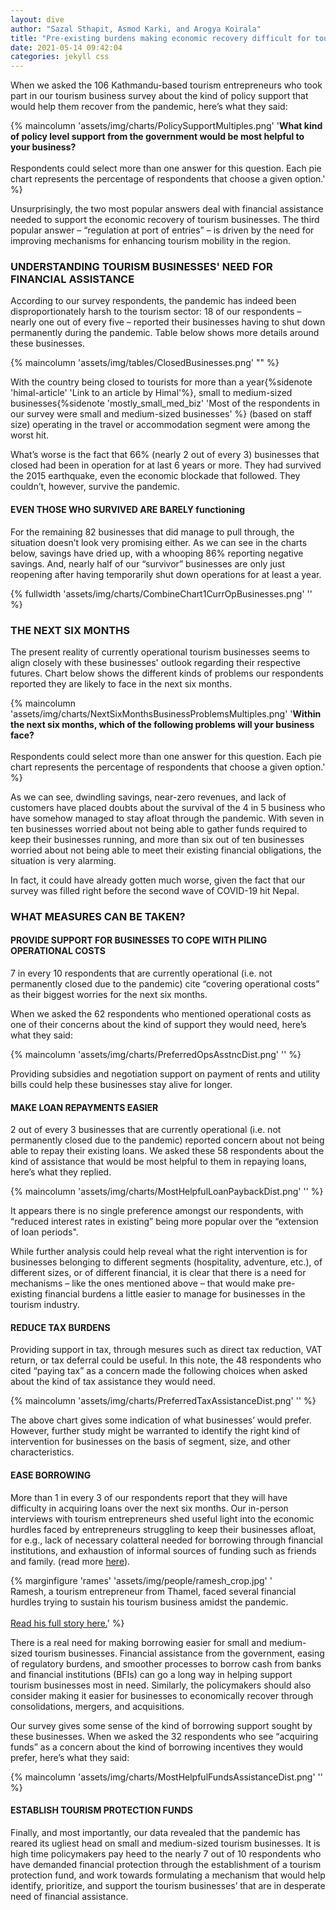 ```yaml
---
layout: dive
author: "Sazal Sthapit, Asmod Karki, and Arogya Koirala"
title: "Pre-existing burdens making economic recovery difficult for tourism businesses."
date: 2021-05-14 09:42:04
categories: jekyll css
---
```


When we asked the 106 Kathmandu-based tourism entrepreneurs who took part in our tourism business survey about the kind of policy support that would help them recover from the pandemic, here’s what they said:

{% maincolumn 'assets/img/charts/PolicySupportMultiples.png' '<b>What kind of policy level support from the government would be most helpful to your business?</b> <br/><br/> Respondents could select more than one answer for this question. Each pie chart represents the percentage of respondents that choose a given option.' %}

Unsurprisingly, the two most popular answers deal with financial assistance needed to support the economic recovery of tourism businesses. The third popular answer – “regulation at port of entries” – is driven by the need for improving mechanisms for enhancing tourism mobility in the region.

### UNDERSTANDING TOURISM BUSINESSES' NEED FOR FINANCIAL ASSISTANCE

According to our survey respondents, the pandemic has indeed been disproportionately harsh to the tourism sector: 18 of our respondents – nearly one out of every five – reported their businesses having to shut down permanently during the pandemic. Table below shows more details around these businesses.

{% maincolumn 'assets/img/tables/ClosedBusinesses.png' "" %}

With the country being closed to tourists for more than a year{%sidenote 'himal-article' 'Link to an article by Himal'%}, small to medium-sized businesses{%sidenote 'mostly_small_med_biz' 'Most of the respondents in our survey were small and medium-sized businesses' %} (based on staff size) operating in the travel or accommodation segment were among the worst hit. 

What’s worse is the fact that 66% (nearly 2 out of every 3) businesses that closed had been in operation for at last 6 years or more. They had survived the 2015 earthquake, even the economic blockade that followed. They couldn’t, however, survive the pandemic.


#### EVEN THOSE WHO SURVIVED ARE BARELY functioning

For the remaining 82 businesses that did manage to pull through, the situation doesn’t look very promising either. As we can see in the charts below, savings have dried up, with a whooping 86% reporting negative savings. And, nearly half of our “survivor” businesses are only just reopening after having temporarily shut down operations for at least a year.

{% fullwidth 'assets/img/charts/CombineChart1CurrOpBusinesses.png' '' %}


### THE NEXT SIX MONTHS

The present reality of currently operational tourism businesses seems to align closely with these businesses' outlook regarding their respective futures. Chart below shows the different kinds of problems our respondents reported they are likely to face in the next six months.

{% maincolumn 'assets/img/charts/NextSixMonthsBusinessProblemsMultiples.png' '<b>Within the next six months, which of the following problems will your business face?</b> <br/><br/> Respondents could select more than one answer for this question. Each pie chart represents the percentage of respondents that choose a given option.' %}

As we can see, dwindling savings, near-zero revenues, and lack of customers have placed doubts about the survival of the 4 in 5 business who have somehow managed to stay afloat through the pandemic. With seven in ten businesses worried about not being able to gather funds required to keep their businesses running, and more than six out of ten businesses worried about not being able to meet their existing financial obligations, the situation is very alarming.

In fact, it could have already gotten much worse, given the fact that our survey was filled right before the second wave of COVID-19 hit Nepal.


### WHAT MEASURES CAN BE TAKEN?


#### PROVIDE SUPPORT FOR BUSINESSES TO COPE WITH PILING OPERATIONAL COSTS

7 in every 10 respondents that are currently operational (i.e. not permanently closed due to the pandemic) cite “covering operational costs” as their biggest worries for the next six months. 

When we asked the 62 respondents who mentioned operational costs as one of their concerns about the kind of support they would need, here’s what they said:

{% maincolumn 'assets/img/charts/PreferredOpsAsstncDist.png' '' %}

Providing subsidies and negotiation support on payment of rents and utility bills could help these businesses stay alive for longer.

#### MAKE LOAN REPAYMENTS EASIER

2 out of every 3 businesses that are currently operational (i.e. not permanently closed due to the pandemic) reported concern about not being able to repay their existing loans. We asked these 58 respondents about the kind of assistance that would be most helpful to them in repaying loans, here’s what they replied.

{% maincolumn 'assets/img/charts/MostHelpfulLoanPaybackDist.png' '' %}

It appears there is no single preference amongst our respondents, with “reduced interest rates in existing” being more popular over the “extension of loan periods". 

While further analysis could help reveal what the right intervention is for businesses belonging to different segments (hospitality, adventure, etc.), of different sizes, or of different financial, it is clear that there is a need for mechanisms – like the ones mentioned above – that would make pre-existing financial burdens a little easier to manage for businesses in the tourism industry.  


#### REDUCE TAX BURDENS

Providing support in tax, through mesures such as direct tax reduction, VAT return, or tax deferral could be useful. In this note, the 48 respondents who cited “paying tax” as a concern made the following choices when asked about the kind of tax assistance they would need.

{% maincolumn 'assets/img/charts/PreferredTaxAssistanceDist.png' '' %}

The above chart gives some indication of what businesses’ would prefer. However, further study might be warranted to identify the right kind of intervention for businesses on the basis of segment, size, and other characteristics.

#### EASE BORROWING

More than 1 in every 3 of our respondents report that they will have difficulty in acquiring loans over the next six months. Our in-person interviews with tourism entrepreneurs shed useful light into the economic hurdles faced by entrepreneurs struggling to keep their businesses afloat, for e.g., lack of necessary colatteral needed for borrowing through financial institutions, and exhaustion of informal sources of funding such as friends and family. (read more [here]("/kathmandu/stories/2021-05-12-ramesh")). 

{% marginfigure 'rames' 'assets/img/people/ramesh_crop.jpg' '<br/> Ramesh, a tourism entrepreneur from Thamel, faced several financial hurdles trying to sustain his tourism business amidst the pandemic. <br/> <br/> <a href="/kathmandu/stories/2021-05-12-ramesh">Read his full story here.</a>' %}

There is a real need for making borrowing easier for small and medium-sized tourism businesses. Financial assistance from the government, easing of regulatory burdens, and smoother processes to borrow cash from banks and financial institutions (BFIs) can go a long way in helping support tourism businesses most in need. Similarly, the policymakers should also consider making it easier for businesses to economically recover through consolidations, mergers, and acquisitions.

Our survey gives some sense of the kind of borrowing support sought by these businesses. When we asked the 32 respondents who see “acquiring funds” as a concern about the kind of borrowing incentives they would prefer, here’s what they said:

{% maincolumn 'assets/img/charts/MostHelpfulFundsAssistanceDist.png' '' %}

#### ESTABLISH TOURISM PROTECTION FUNDS

Finally, and most importantly, our data revealed that the pandemic has reared its ugliest head on small and medium-sized tourism businesses. It is high time policymakers pay heed to the nearly 7 out of 10 respondents who have demanded financial protection through the establishment of a tourism protection fund, and work towards formulating a mechanism that would help identify, prioritize, and support the tourism businesses’ that are in desperate need of financial assistance.


